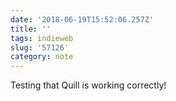 ```yaml
---
date: '2018-06-19T15:52:06.257Z'
title: ''
tags: indieweb
slug: '57126'
category: note
---
```

Testing that Quill is working correctly!
